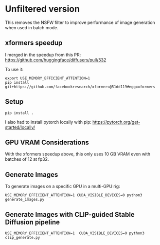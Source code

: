 # Unfiltered version

This removes the NSFW filter to improve performance of image generation when used in batch mode.


## xformers speedup

I merged in the speedup from this PR:
https://github.com/huggingface/diffusers/pull/532

To use it:

```
export USE_MEMORY_EFFICIENT_ATTENTION=1
pip install git+https://github.com/facebookresearch/xformers@51dd119#egg=xformers
```


## Setup

```
pip install .
```

I also had to install pytorch locally with pip: https://pytorch.org/get-started/locally/


## GPU VRAM Considerations

With the xformers speedup above, this only uses 10 GB VRAM even with batches of 12 at fp32.


## Generate Images

To generate images on a specific GPU in a multi-GPU rig:

```
USE_MEMORY_EFFICIENT_ATTENTION=1 CUDA_VISIBLE_DEVICES=0 python3 generate_images.py
```


## Generate Images with CLIP-guided Stable Diffusion pipeline


```
USE_MEMORY_EFFICIENT_ATTENTION=1  CUDA_VISIBLE_DEVICES=0 python3 clip_generate.py
```

